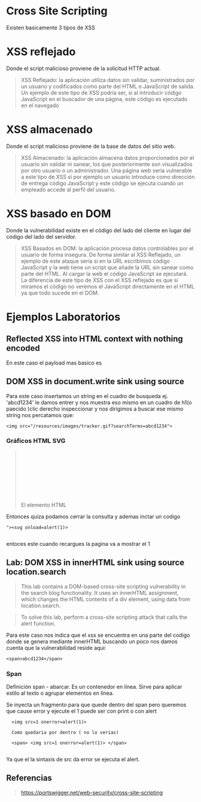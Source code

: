# Cross Site Scripting

Existen basicamente 3 tipos de XSS

# XSS reflejado
Donde el script malicioso proviene de la solicitud HTTP actual.

> XSS Reflejado: la aplicación utiliza datos sin validar, suministrados por un usuario y codificados como parte del HTML o
> JavaScript de salida. Un ejemplo de este tipo de XSS podría ser, si al introducir código JavaScript 
> en el buscador de una página, este código es ejecutado en el navegado


# XSS almacenado

Donde el script malicioso proviene de la base de datos del sitio web. 

> XSS Almacenado: la aplicación almacena datos proporcionados por el usuario sin validar ni sanear, los que posteriormente son visualizados por otro usuario o un administrador. Una página web sería vulnerable a este tipo de XSS si por ejemplo un usuario introduce como dirección de entrega código JavaScript 
> y este código se ejecuta cuando un empleado accede al perfil del usuario.

# XSS basado en DOM

Donde la vulnerabilidad existe en el código del lado del cliente en lugar del código del lado del servidor.


> XSS Basados en DOM: la aplicación procesa datos controlables por el usuario de forma insegura.  De forma similar al XSS Reflejado, un ejemplo de este ataque sería si en la URL escribimos código JavaScript y la web tiene un script que añade la URL sin sanear como parte del HTML. Al cargar la web el código JavaScript se ejecutará. La diferencia de este tipo de XSS con el XSS reflejado es que si miramos el código no veremos el JavaScript directamente en el HTML ya que todo sucede en el DOM.


# Ejemplos Laboratorios

## Reflected XSS into HTML context with nothing encoded

En este caso el payload mas basico es 

><script>alert(1)</script>

## DOM XSS in document.write sink using source

Para este caso insertamos un string en el cuadro de busqueda ej. 'abcd1234' le damos entrer
y nos muestra eso mismo en un cuadro de h1(o paecido )clic derecho inspeccionar
y nos dirigimos a buscar ese mismo string nos percatamos que:

```
<img src="/resources/images/tracker.gif?searchTerms=abcd1234">

```

### Gráficos HTML SVG

> El elemento HTML <svg>es un contenedor para gráficos SVG.
> SVG tiene varios métodos para dibujar rutas, cuadros, círculos, texto e imágenes gráficas.


Entonces quiza podamos cerrar la consulta y ademas inctar un codigo

```
"><svg onload=alert(1)>
  
```

entoces este cuando recargues la pagina va a mostrar el 1 
  
  
## Lab: DOM XSS in innerHTML sink using source location.search
  
  > This lab contains a DOM-based cross-site scripting vulnerability in the search blog functionality. It uses an innerHTML assignment, which changes the HTML contents of a div element, using data from location.search.

> To solve this lab, perform a cross-site scripting attack that calls the alert function.
  
  Para este caso nos indica que el xss se encuentra en una parte del codigo donde se genera mediante 
  innerHTML buscando un poco nos damos cuenta que la vulnerabilidad reside aqui:
  
  ```
  <span>abcd1234</span>
  
  ```
  
  ### Span 
  
Definición span - abarcar. Es un contenedor en línea. Sirve para aplicar estilo al texto o agrupar elementos en línea.
  
Se inyecta un fragmento para que quede dentro del span pero queremos que cause error y ejecute el 1 puede ser con print o con alert 
  
```
  <img src=1 onerror=alert(1)>
  
  Como quedaria por dentro ( no lo verias)
  
  <span> <img src=1 onerror=alert(1)> </span>
  
```  
  
Ya que el la sintaxis de src da error se ejecuta el alert.
  
  
  
## Referencias

> https://portswigger.net/web-security/cross-site-scripting

